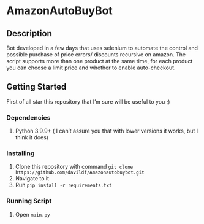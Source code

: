 # AmazonAutoBuyBot
## Description
Bot developed in a few days that uses selenium to automate the control and possible purchase of price errors/ discounts recursive on amazon.
The script supports more than one product at the same time, for each product you can choose a limit price and whether to enable auto-checkout.
## Getting Started
  First of all star this repository that I’m sure will be useful to you ;)
### Dependencies
  1. Python 3.9.9+ ( I can’t assure you that with lower versions it works, but I think it does)
### Installing
  1. Clone this repository with command `git clone https://github.com/davildf/Amazonautobuybot.git`
  2. Navigate to it
  3. Run `pip install -r requirements.txt`
### Running Script
  1. Open `main.py`

